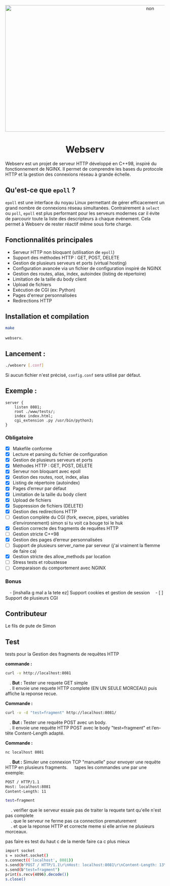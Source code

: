 <p align="center">
  <img src="https://i.pinimg.com/736x/ed/7f/b0/ed7fb01597ddfd722f0916835697de3a.jpg" alt="non" width=900" height="400">
</p>

<h1 align="center"> Webserv </h1>

Webserv est un projet de serveur HTTP développé en C++98, inspiré du fonctionnement de NGINX. Il permet de comprendre les bases du protocole HTTP et la gestion des connexions réseau à grande échelle.

## Qu'est-ce que `epoll` ?

`epoll` est une interface du noyau Linux permettant de gérer efficacement un grand nombre de connexions réseau simultanées. Contrairement à `select` ou `poll`, `epoll` est plus performant pour les serveurs modernes car il évite de parcourir toute la liste des descripteurs à chaque événement. Cela permet à Webserv de rester réactif même sous forte charge.

## Fonctionnalités principales

- Serveur HTTP non bloquant (utilisation de `epoll`)
- Support des méthodes HTTP : GET, POST, DELETE
- Gestion de plusieurs serveurs et ports (virtual hosting)
- Configuration avancée via un fichier de configuration inspiré de NGINX
- Gestion des routes, alias, index, autoindex (listing de répertoire)
- Limitation de la taille du body client
- Upload de fichiers
- Exécution de CGI (ex: Python)
- Pages d'erreur personnalisées
- Redirections HTTP

## Installation et compilation

```sh
make
```

`webserv`.

## Lancement :

```sh
./webserv [.conf]
```

Si aucun fichier n'est précisé, `config.conf` sera utilisé par défaut.

## Exemple :

```nginx
server {
    listen 8081;
    root ./www/tests/;
    index index.html;
    cgi_extension .py /usr/bin/python3;
}
```

### Obligatoire
- [x] Makefile conforme
- [x] Lecture et parsing du fichier de configuration
- [x] Gestion de plusieurs serveurs et ports
- [x] Méthodes HTTP : GET, POST, DELETE
- [x] Serveur non bloquant avec epoll
- [x] Gestion des routes, root, index, alias
- [x] Listing de répertoire (autoindex)
- [x] Pages d’erreur par défaut
- [x] Limitation de la taille du body client
- [x] Upload de fichiers
- [x] Suppression de fichiers (DELETE)
- [x] Gestion des redirections HTTP
- [ ] Gestion complète du CGI (fork, execve, pipes, variables d’environnement) simon si tu voit ca bouge toi le huk
- [x] Gestion correcte des fragments de requêtes HTTP
- [ ] Gestion stricte C++98
- [x] Gestion des pages d’erreur personnalisées
- [ ] Support de plusieurs server_name par serveur (j'ai vraiment la flemme de faire ca)
- [x] Gestion stricte des allow_methods par location
- [ ] Stress tests et robustesse
- [ ] Comparaison du comportement avec NGINX

### Bonus
&emsp;- [inshalla g mal a la tete ez] Support cookies et gestion de session
&emsp;- [ ] Support de plusieurs CGI

## Contributeur

Le fils de pute de Simon

## Test

tests pour la Gestion des fragments de requêtes HTTP

**commande :**
  ```sh
  curl -v http://localhost:8081
  ```
  
  &emsp;. **But :** Tester une requete GET simple<br>
  &emsp;. Il envoie une requete HTTP complete (EN UN SEULE MORCEAU) puis affiche la reponse recue.

**Commande :**
```sh
curl -v -d "test=fragment" http://localhost:8081/
```

  &emsp;. **But :** Tester une requête POST avec un body.<br>
  &emsp;. Il envoie une requête HTTP POST avec le body "test=fragment" et l’en-tête Content-Length adapté.

**Commande :**
```sh
nc localhost 8081
```

&emsp;. **But :** Simuler une connexion TCP "manuelle" pour envoyer une requête HTTP en plusieurs fragments.
&emsp; tapes les commandes une par une exemple:
```sh
POST / HTTP/1.1
Host: localhost:8081
Content-Length: 11

test=fragment
```
&emsp; . verifier que le serveur essaie pas de traiter la requete tant qu'elle n'est pas complete<br>
&emsp; . que le serveur ne ferme pas ca connection prematurement<br>
&emsp; . et que la reponse HTTP et correcte meme si elle arrive ne plusieurs morceaux.


pas faire es test du haut c de la merde faire ca c plus mieux
```sh
import socket
s = socket.socket()
s.connect(('localhost', 8081))
s.send(b"POST / HTTP/1.1\r\nHost: localhost:8081\r\nContent-Length: 13\r\n\r\n")
s.send(b"test=fragment")
print(s.recv(4096).decode())
s.close()
```